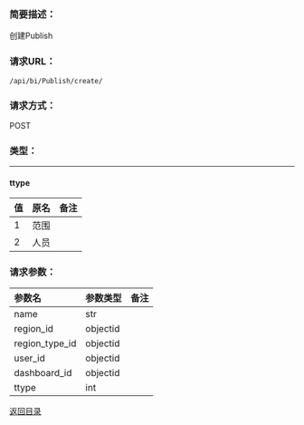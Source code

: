 ### **简要描述：**

创建Publish

### **请求URL：**

`/api/bi/Publish/create/`

### **请求方式：**

POST

### **类型：**

---
#### ttype
|值|原名|备注|
|:--|:--|:--|
|1|范围||
|2|人员||


### **请求参数：**

|参数名|参数类型|备注|
|:--|:--|:--|
|name|str||
|region_id|objectid||
|region_type_id|objectid||
|user_id|objectid||
|dashboard_id|objectid||
|ttype|int||

[返回目录](../base.md)

